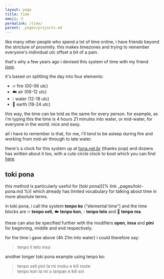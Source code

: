 ```yaml
---
layout: page
title: time
emoji: ⏰
permalink: /time/
parent: _pages/projects.md
---
```

like many other people who spend a lot of time online, i have friends beyond the stricture of proximity. this makes timezones and trying to remember everyone's individual utc offset a bit of a pain.

that's why a few years ago i devised this system of time with my friend [joop](https://joop.kiefte.nom.br/).

it's based on splitting the day into four elements:
* 🔥 fire <span class="subtle">(00-06 utc)</span>
* ☁️ air <span class="subtle">(06-12 utc)</span>
* 💧 water <span class="subtle">(12-18 utc)</span>
* 🌱 earth <span class="subtle">(18-24 utc)</span>

this way, the time can be told as the same for every person. for example, as i'm typing this the time is 4 hours 21 minutes into water, or mid-water, for everyone in the world. nice and easy.

all i have to remember is that, for me, i'll tend to be asleep during fire and working from mid-air through to late water.

there's a clock for this system up at [hora.net.br](https://hora.net.br) (thanks joop) and dozens has written about it too, with a cute circle clock to boot which you can find [here](http://tilde.town/~dozens/tenpoko/).

## toki pona
this method is particularly useful for [toki pona]({% link _pages/toki-pona.md %}) which already has limited vocabulary for talking about time in more absolute terms.

in toki pona, i call the system **tenpo ko** ("elemental time") and the time blocks are 🔥 **tenpo seli**, ☁️ **tenpo kon**, 💧 **tenpo telo** and 🌱 **tenpo ma**.

these can also be specified further with the modifiers **open**, **insa** and **pini** for beginning, middle and end respectively.

for the time i gave above (4h 21m into water) i could therefore say:

> tenpo li telo insa

another longer toki pona example using tenpo ko:

> tenpo seli pini la mi moku e kili mute·<br>
> tenpo kon la mi o lanpan e kili sin